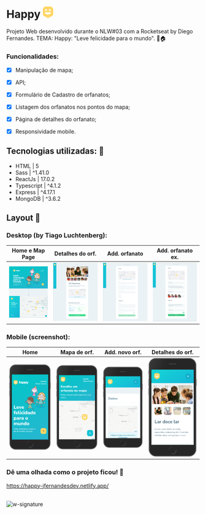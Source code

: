 # Happy <img src='https://github.com/jfernandesdev/happy/blob/245920cef77799b86679caa1ea852cb704057dda/frontend/public/favicon.png' width='27px' />
Projeto Web desenvolvido durante o NLW#03 com a Rocketseat by Diego Fernandes. TEMA: Happy: "Leve felicidade para o mundo". 👶🏠

### Funcionalidades:

- [x] Manipulação de mapa;
- [x] API;
- [x] Formulário de Cadastro de orfanatos;
- [x] Listagem dos orfanatos nos pontos do mapa;
- [x] Página de detalhes do orfanato;
- [x] Responsividade mobile.


## Tecnologias utilizadas: 🚀

- HTML | 5
- Sass | ^1.41.0
- ReactJs | 17.0.2
- Typescript | ^4.1.2
- Express | ^4.17.1
- MongoDB | ^3.6.2


## Layout 🤩

### Desktop (by Tiago Luchtenberg):


Home e Map Page   | Detalhes do orf. | Add. orfanato    | Add. orfanato ex.
:----------------:|:----------------:|:----------------:|:----------------:
![](https://github.com/jfernandesdev/happy/blob/245920cef77799b86679caa1ea852cb704057dda/frontend/public/layout/layout-1.png) | ![](https://github.com/jfernandesdev/happy/blob/245920cef77799b86679caa1ea852cb704057dda/frontend/public/layout/layout-2.png) | ![](https://github.com/jfernandesdev/happy/blob/245920cef77799b86679caa1ea852cb704057dda/frontend/public/layout/layout-3.png) | ![](https://github.com/jfernandesdev/happy/blob/245920cef77799b86679caa1ea852cb704057dda/frontend/public/layout/layout-4.png) 


### Mobile (screenshot):

Home               | Mapa de orf.       | Add. novo orf.   | Detalhes do orf.
:-----------------:|:-----------------:|:-----------------:|:----------------:
![](https://github.com/jfernandesdev/happy/blob/b112d5b2e590e8054c4b093904ff54fa59976af8/frontend/public/layout/layout-1-mobile.png) | ![](https://github.com/jfernandesdev/happy/blob/b112d5b2e590e8054c4b093904ff54fa59976af8/frontend/public/layout/layout-2-mobile.png) | ![](https://github.com/jfernandesdev/happy/blob/b112d5b2e590e8054c4b093904ff54fa59976af8/frontend/public/layout/layout-3-mobile.png) | ![](https://github.com/jfernandesdev/happy/blob/b112d5b2e590e8054c4b093904ff54fa59976af8/frontend/public/layout/layout-4-mobile.png) 

### Dê uma olhada como o projeto ficou! 👀

https://happy-jfernandesdev.netlify.app/

<br>

<img src="https://i.ibb.co/n1SbQZw/w-signature.png" alt="w-signature" border="0" width='300px' />
